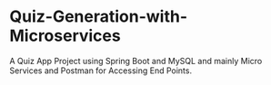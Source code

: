 # Quiz-Generation-with-Microservices
A  Quiz App Project using Spring Boot and MySQL and mainly Micro Services and Postman for Accessing End Points.
